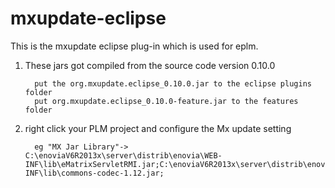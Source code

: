 # mxupdate-eclipse

This is the mxupdate eclipse plug-in which is used for eplm.

1. These jars got compiled from the source code version 0.10.0
      
		 put the org.mxupdate.eclipse_0.10.0.jar to the eclipse plugins folder
		 put org.mxupdate.eclipse_0.10.0-feature.jar to the features folder
			
2. right click your PLM project and configure the Mx update setting
     
		 eg "MX Jar Library"-> C:\enoviaV6R2013x\server\distrib\enovia\WEB-INF\lib\eMatrixServletRMI.jar;C:\enoviaV6R2013x\server\distrib\enovia\WEB-INF\lib\commons-codec-1.12.jar;


